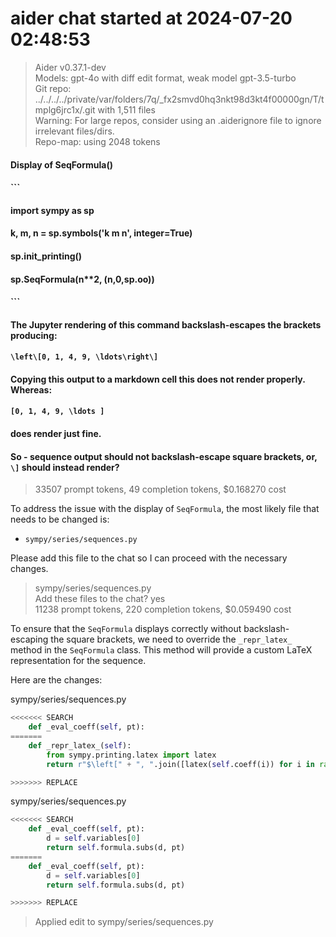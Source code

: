 
# aider chat started at 2024-07-20 02:48:53

> Aider v0.37.1-dev  
> Models: gpt-4o with diff edit format, weak model gpt-3.5-turbo  
> Git repo: ../../../../private/var/folders/7q/_fx2smvd0hq3nkt98d3kt4f00000gn/T/tmplg6jrc1x/.git with 1,511 files  
> Warning: For large repos, consider using an .aiderignore file to ignore irrelevant files/dirs.  
> Repo-map: using 2048 tokens  

#### Display of SeqFormula()  
#### ```  
#### import sympy as sp  
#### k, m, n = sp.symbols('k m n', integer=True)  
#### sp.init_printing()  
####   
#### sp.SeqFormula(n**2, (n,0,sp.oo))  
#### ```  
####   
#### The Jupyter rendering of this command backslash-escapes the brackets producing:  
####   
#### `\left\[0, 1, 4, 9, \ldots\right\]`  
####   
#### Copying this output to a markdown cell this does not render properly.  Whereas:  
####   
#### `[0, 1, 4, 9, \ldots ]`  
####   
#### does render just fine.    
####   
#### So - sequence output should not backslash-escape square brackets, or, `\]` should instead render?  
> 33507 prompt tokens, 49 completion tokens, $0.168270 cost  

To address the issue with the display of `SeqFormula`, the most likely file that needs to be changed is:

- `sympy/series/sequences.py`

Please add this file to the chat so I can proceed with the necessary changes.

> sympy/series/sequences.py  
> Add these files to the chat? yes  
> 11238 prompt tokens, 220 completion tokens, $0.059490 cost  

To ensure that the `SeqFormula` displays correctly without backslash-escaping the square brackets, we need to override the `_repr_latex_` method in the `SeqFormula` class. This method will provide a custom LaTeX representation for the sequence.

Here are the changes:

sympy/series/sequences.py
```python
<<<<<<< SEARCH
    def _eval_coeff(self, pt):
=======
    def _repr_latex_(self):
        from sympy.printing.latex import latex
        return r"$\left[" + ", ".join([latex(self.coeff(i)) for i in range(4)]) + r", \ldots \right]$"

>>>>>>> REPLACE
```

sympy/series/sequences.py
```python
<<<<<<< SEARCH
    def _eval_coeff(self, pt):
        d = self.variables[0]
        return self.formula.subs(d, pt)
=======
    def _eval_coeff(self, pt):
        d = self.variables[0]
        return self.formula.subs(d, pt)

>>>>>>> REPLACE
```

> Applied edit to sympy/series/sequences.py  
